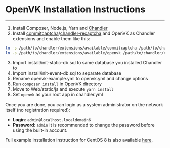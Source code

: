 # OpenVK Installation Instructions
-----------
1. Install Composer, Node.js, Yarn and [Chandler](https://github.com/openvk/chandler)
2. Install [commitcaptcha](https://github.com/openvk/commitcaptcha)/[chandler-recaptcha](https://github.com/openvk/chandler-recaptcha) and OpenVK as Chandler extensions and enable them like this:
```bash
ln -s /path/to/chandler/extensions/available/commitcaptcha /path/to/chandler/extensions/enabled/
ln -s /path/to/chandler/extensions/available/openvk /path/to/chandler/extensions/enabled/
```
3. Import install/init-static-db.sql to same database you installed Chandler to
4. Import install/init-event-db.sql to separate database
5. Rename openvk-example.yml to openvk.yml and change options
6. Run `composer install` in OpenVK directory
7. Move to Web/static/js and execute `yarn install`
8. Set `openvk` as your root app in chandler.yml

Once you are done, you can login as a system administrator on the network itself (no registration required):
- **Login**: `admin@localhost.localdomain6`
- **Password**: `admin`
It is recommended to change the password before using the built-in account.

Full example installation instruction for CentOS 8 is also available [here](docs/centos8_install.md).